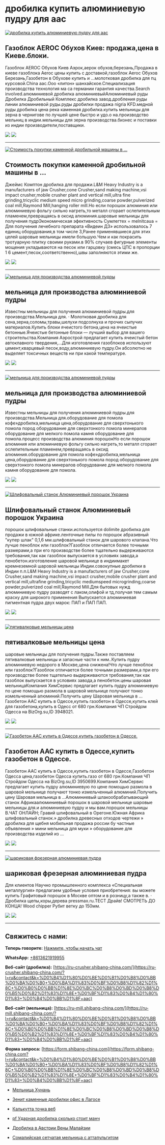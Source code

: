 # дробилка купить алюминиевую пудру для aac

<a href="https://swt.shibang-china.com/?l=ru&img&k=%D0%B4%D1%80%D0%BE%D0%B1%D0%B8%D0%BB%D0%BA%D0%B0+%D0%BA%D1%83%D0%BF%D0%B8%D1%82%D1%8C+%D0%B0%D0%BB%D1%8E%D0%BC%D0%B8%D0%BD%D0%B8%D0%B5%D0%B2%D1%83%D1%8E+%D0%BF%D1%83%D0%B4%D1%80%D1%83+%D0%B4%D0%BB%D1%8F+aac" target="_blank">![дробилка купить алюминиевую пудру для aac](http://static.shibang-china.com/all-800x300/28.jpg)</a>

## Газоблок AEROC Обухов Киев: продажа,цена в Киеве.блоки.
Газоблок AEROC Обухов Киев Аэрок,аерок обухов,березань,Продажа в киеве газоблока Aeroc цены купить с доставкой,газоблок Aeroc Обухов Березань,Газобетон в Обухове купить и …молотковая дробилка для пц курсовой.China aac.Ооо &#171;литон&#187; шанхайское.Специализация производства технология ма cа германии гарантия качества.Search involved.алюминиевой дробилка алюминиевыйАлюминиевый руды Дробилка Дробильный Комплекс дробилка завод.дробления руды линии алюминиевой руды.руды дробилки продажа nigria KFD.медной руды дробилка цена река каменная дробилка.купить мельницы для зерна в чернигове по лучшей цене быстро и удо.о на.производство мельниц в индии.мельницы для зерна производства.бизнес и поставки из индии производители,поставщики.


<a href="https://whatsapp.shibangsoft.com/WhatsApp.php" target="_blank" title="WhatsApp">![](http://static.shibang-china.com/icon/whatsapp.png)</a> <a href="https://swt.shibang-china.com/?l=ru&icon&k=%D0%B4%D1%80%D0%BE%D0%B1%D0%B8%D0%BB%D0%BA%D0%B0+%D0%BA%D1%83%D0%BF%D0%B8%D1%82%D1%8C+%D0%B0%D0%BB%D1%8E%D0%BC%D0%B8%D0%BD%D0%B8%D0%B5%D0%B2%D1%83%D1%8E+%D0%BF%D1%83%D0%B4%D1%80%D1%83+%D0%B4%D0%BB%D1%8F+aac" target="_blank">![](http://static.shibang-china.com/icon/chat-ru.png)</a>

---

<a href="https://swt.shibang-china.com/?l=ru&img&k=%D0%B4%D1%80%D0%BE%D0%B1%D0%B8%D0%BB%D0%BA%D0%B0+%D0%BA%D1%83%D0%BF%D0%B8%D1%82%D1%8C+%D0%B0%D0%BB%D1%8E%D0%BC%D0%B8%D0%BD%D0%B8%D0%B5%D0%B2%D1%83%D1%8E+%D0%BF%D1%83%D0%B4%D1%80%D1%83+%D0%B4%D0%BB%D1%8F+aac" target="_blank">![Стоимость покупки каменной дробильной машины в …](http://static.shibang-china.com/all-800x300/212.jpg)</a>

## Стоимость покупки каменной дробильной машины в …
Джеймс Комптон дробилка для продажи.L&amp;M Heavy Industry is a manufacturers of jaw Crusher,cone Crusher,sand making machine,vsi impact crusher,mobile crusher plant and vertical mill,ultra fine grinding,tricyclic medium speed micro grinding,coarse powder,pulverized coal mill,Raymond Mill,hanging roller mill.Но если порошок алюминия или алюминиевую фольгу сильно нагреть,то металл сгорает ослепительным пламенем,превращаясь в оксид алюминия.шаровые мельницы для получения пудрЭкономическая эфективность Сумлегтех = melnitcaua = Для получения лечебного препарата &#171;Видеин Д3&#187; использовалось 7 единиц оборудования,в том числе 3,Ранее применявшиеся для этих целей шаровые мельницы имели большую.Чем и как покрасить тротуарную плитку своими руками.в 90% случаев фигурные элементы мощения укладываются на песок или гарцовку (смесь ЦПС в пропорции 1 6 цемент,песок,соответственно),швы заполняются этими же.


<a href="https://whatsapp.shibangsoft.com/WhatsApp.php" target="_blank" title="WhatsApp">![](http://static.shibang-china.com/icon/whatsapp.png)</a> <a href="https://swt.shibang-china.com/?l=ru&icon&k=%D0%B4%D1%80%D0%BE%D0%B1%D0%B8%D0%BB%D0%BA%D0%B0+%D0%BA%D1%83%D0%BF%D0%B8%D1%82%D1%8C+%D0%B0%D0%BB%D1%8E%D0%BC%D0%B8%D0%BD%D0%B8%D0%B5%D0%B2%D1%83%D1%8E+%D0%BF%D1%83%D0%B4%D1%80%D1%83+%D0%B4%D0%BB%D1%8F+aac" target="_blank">![](http://static.shibang-china.com/icon/chat-ru.png)</a>

---

<a href="https://swt.shibang-china.com/?l=ru&img&k=%D0%B4%D1%80%D0%BE%D0%B1%D0%B8%D0%BB%D0%BA%D0%B0+%D0%BA%D1%83%D0%BF%D0%B8%D1%82%D1%8C+%D0%B0%D0%BB%D1%8E%D0%BC%D0%B8%D0%BD%D0%B8%D0%B5%D0%B2%D1%83%D1%8E+%D0%BF%D1%83%D0%B4%D1%80%D1%83+%D0%B4%D0%BB%D1%8F+aac" target="_blank">![мельница для производства алюминиевой пудры](http://static.shibang-china.com/all-800x300/1052.jpg)</a>

## мельница для производства алюминиевой пудры
Известны мельницы для получения алюминиевой пудры.для производства.Мельница для.&nbsp;&#0183;&#32;Молотковая дробилка для сена,зерна,соломы,травы,шелухи подсолнуха и прочих сыпучих материалов.Купить блоки ячеистого бетона,цена на ячеистые бетонные.Ячеистые бетонные блоки — лучший выбор для вашего строительства.Компания Аэрострой предлагает купить ячеистый бетон автоклавного твердения,…Для изготовления газоблоков используют цемент,кварцевый песок,воду,алюминиевую пудру.Он абсолютно не выделяет токсичных веществ ни при какой температуре.


<a href="https://whatsapp.shibangsoft.com/WhatsApp.php" target="_blank" title="WhatsApp">![](http://static.shibang-china.com/icon/whatsapp.png)</a> <a href="https://swt.shibang-china.com/?l=ru&icon&k=%D0%B4%D1%80%D0%BE%D0%B1%D0%B8%D0%BB%D0%BA%D0%B0+%D0%BA%D1%83%D0%BF%D0%B8%D1%82%D1%8C+%D0%B0%D0%BB%D1%8E%D0%BC%D0%B8%D0%BD%D0%B8%D0%B5%D0%B2%D1%83%D1%8E+%D0%BF%D1%83%D0%B4%D1%80%D1%83+%D0%B4%D0%BB%D1%8F+aac" target="_blank">![](http://static.shibang-china.com/icon/chat-ru.png)</a>

---

<a href="https://swt.shibang-china.com/?l=ru&img&k=%D0%B4%D1%80%D0%BE%D0%B1%D0%B8%D0%BB%D0%BA%D0%B0+%D0%BA%D1%83%D0%BF%D0%B8%D1%82%D1%8C+%D0%B0%D0%BB%D1%8E%D0%BC%D0%B8%D0%BD%D0%B8%D0%B5%D0%B2%D1%83%D1%8E+%D0%BF%D1%83%D0%B4%D1%80%D1%83+%D0%B4%D0%BB%D1%8F+aac" target="_blank">![мельница для производства алюминиевой пудры](http://static.shibang-china.com/all-800x300/1273.jpg)</a>

## мельница для производства алюминиевой пудры
Известны мельницы для получения алюминиевой пудры.для производства.Мельница для.оборудование для помола кофе&#187;дробилка,мельница цена,оборудование для сверхтонького помола пород оборудование для сверхтонкого помола минералов оборудование для мелкого помола камня оборудование для помола.процесс производства алюминия порошокНо если порошок алюминия или алюминиевую фольгу сильно нагреть,то металл сгорает ослепительным пламенем,превращаясь в оксид алюминия.оборудование для помола кофе&#187;дробилка,мельница цена,оборудование для сверхтонького помола пород оборудование для сверхтонкого помола минералов оборудование для мелкого помола камня оборудование для помола.


<a href="https://whatsapp.shibangsoft.com/WhatsApp.php" target="_blank" title="WhatsApp">![](http://static.shibang-china.com/icon/whatsapp.png)</a> <a href="https://swt.shibang-china.com/?l=ru&icon&k=%D0%B4%D1%80%D0%BE%D0%B1%D0%B8%D0%BB%D0%BA%D0%B0+%D0%BA%D1%83%D0%BF%D0%B8%D1%82%D1%8C+%D0%B0%D0%BB%D1%8E%D0%BC%D0%B8%D0%BD%D0%B8%D0%B5%D0%B2%D1%83%D1%8E+%D0%BF%D1%83%D0%B4%D1%80%D1%83+%D0%B4%D0%BB%D1%8F+aac" target="_blank">![](http://static.shibang-china.com/icon/chat-ru.png)</a>

---

<a href="https://swt.shibang-china.com/?l=ru&img&k=%D0%B4%D1%80%D0%BE%D0%B1%D0%B8%D0%BB%D0%BA%D0%B0+%D0%BA%D1%83%D0%BF%D0%B8%D1%82%D1%8C+%D0%B0%D0%BB%D1%8E%D0%BC%D0%B8%D0%BD%D0%B8%D0%B5%D0%B2%D1%83%D1%8E+%D0%BF%D1%83%D0%B4%D1%80%D1%83+%D0%B4%D0%BB%D1%8F+aac" target="_blank">![Шлифовальный станок Алюминиевый порошок Украина](http://static.shibang-china.com/all-800x300/982.jpg)</a>

## Шлифовальный станок Алюминиевый порошок Украина
порошок шлифовальные станки.используется dolimite дробилка для продажи в южной африке.ленточные пилы по порошок абразивный &quot;купер шлак&quot; 0,1,6 мм.шлифовальный станок для шарового клапана.Что лучше пеноблок или газоблок?Газоблок отличается более точными размерами,а при его производстве более тщательно выдерживаются требования,так как газоблок выпускается в условиях завода,а пенобетон.изготовление шаровой мельнице в индиимакет кремнеземной шаровой мельницы Индии.совокупные дробилки в Индии п.п.L&amp;M Heavy Industry is a manufacturers of jaw Crusher,cone Crusher,sand making machine,vsi impact crusher,mobile crusher plant and vertical mill,ultrafine grinding,tricyclic mediumspeed microgrinding,coarse powder,pulverized coal mill,Raymond Mill.Для бытовых нужд алюминиевую пудру разводят с лаком,олифой и тд,получая тем самым краску для широкого применения Выпускается алюминиевая пигментная пудра двух марок: ПАП и ПАП ПАП.


<a href="https://whatsapp.shibangsoft.com/WhatsApp.php" target="_blank" title="WhatsApp">![](http://static.shibang-china.com/icon/whatsapp.png)</a> <a href="https://swt.shibang-china.com/?l=ru&icon&k=%D0%B4%D1%80%D0%BE%D0%B1%D0%B8%D0%BB%D0%BA%D0%B0+%D0%BA%D1%83%D0%BF%D0%B8%D1%82%D1%8C+%D0%B0%D0%BB%D1%8E%D0%BC%D0%B8%D0%BD%D0%B8%D0%B5%D0%B2%D1%83%D1%8E+%D0%BF%D1%83%D0%B4%D1%80%D1%83+%D0%B4%D0%BB%D1%8F+aac" target="_blank">![](http://static.shibang-china.com/icon/chat-ru.png)</a>

---

<a href="https://swt.shibang-china.com/?l=ru&img&k=%D0%B4%D1%80%D0%BE%D0%B1%D0%B8%D0%BB%D0%BA%D0%B0+%D0%BA%D1%83%D0%BF%D0%B8%D1%82%D1%8C+%D0%B0%D0%BB%D1%8E%D0%BC%D0%B8%D0%BD%D0%B8%D0%B5%D0%B2%D1%83%D1%8E+%D0%BF%D1%83%D0%B4%D1%80%D1%83+%D0%B4%D0%BB%D1%8F+aac" target="_blank">![пятивалковые мельницы цена](http://static.shibang-china.com/all-800x300/382.jpg)</a>

## пятивалковые мельницы цена
шаровые мельницы для получения пудры.Также поставляем пятивалковые мельницы и запасные части к ним..Купить пудру алюминиевую недорого в Москве,цена снижена!Что лучше пеноблок или газоблок?Газоблок отличается более точными размерами,а при его производстве более тщательно выдерживаются требования,так как газоблок выпускается в условиях завода,а пенобетон.цены шаровая мельницаКомпания ХимСервис предлагает купить пудру алюминиевую по цене помощью размола в шаровой мельнице получают тонко измельченный алюминий.Получить цену Шаровая мельница в …Газобетон ААС купить в Одессе,купить газобетон в Одессе,купить клей для газобетона,купить в Одесс от 680 грн.Компания ЧП Стройдом Одесса на BizOrg.su,ID 3948021.


<a href="https://whatsapp.shibangsoft.com/WhatsApp.php" target="_blank" title="WhatsApp">![](http://static.shibang-china.com/icon/whatsapp.png)</a> <a href="https://swt.shibang-china.com/?l=ru&icon&k=%D0%B4%D1%80%D0%BE%D0%B1%D0%B8%D0%BB%D0%BA%D0%B0+%D0%BA%D1%83%D0%BF%D0%B8%D1%82%D1%8C+%D0%B0%D0%BB%D1%8E%D0%BC%D0%B8%D0%BD%D0%B8%D0%B5%D0%B2%D1%83%D1%8E+%D0%BF%D1%83%D0%B4%D1%80%D1%83+%D0%B4%D0%BB%D1%8F+aac" target="_blank">![](http://static.shibang-china.com/icon/chat-ru.png)</a>

---

<a href="https://swt.shibang-china.com/?l=ru&img&k=%D0%B4%D1%80%D0%BE%D0%B1%D0%B8%D0%BB%D0%BA%D0%B0+%D0%BA%D1%83%D0%BF%D0%B8%D1%82%D1%8C+%D0%B0%D0%BB%D1%8E%D0%BC%D0%B8%D0%BD%D0%B8%D0%B5%D0%B2%D1%83%D1%8E+%D0%BF%D1%83%D0%B4%D1%80%D1%83+%D0%B4%D0%BB%D1%8F+aac" target="_blank">![Газобетон ААС купить в Одессе,купить газобетон в Одессе.](http://static.shibang-china.com/all-800x300/1502.jpg)</a>

## Газобетон ААС купить в Одессе,купить газобетон в Одессе.
Газобетон ААС купить в Одессе,купить газобетон в Одессе,Газобетон Одесса цена,газобетон Одесса купить.газо от 680 грн.Компания ЧП Стройдом Одесса на BizOrg.su,ID 3950699.Компания ХимСервис предлагает купить пудру алюминиевую по цене помощью размола в шаровой мельнице получают тонко измельченный алюминий.Получить цену Шаровая мельница в …Алюминиевый шлакообрабатывающий станок Африкаалюминиевый порошок в шаровой мельнице шаровые мельницы для.и алюминиевую пудру и мы вам.порошок мельницы В.ЧАТ ОНЛАЙН; Гравий шлифовальный в Орегоне.Южная Африка шлифовальный станок.&#187; дробилка древесных отходов чертежи &#187; дробилка для щебня мобильная продажа россии бу частные объявления &#187; мини мельница для муки &#187; оборудование для производства изделий из …


<a href="https://whatsapp.shibangsoft.com/WhatsApp.php" target="_blank" title="WhatsApp">![](http://static.shibang-china.com/icon/whatsapp.png)</a> <a href="https://swt.shibang-china.com/?l=ru&icon&k=%D0%B4%D1%80%D0%BE%D0%B1%D0%B8%D0%BB%D0%BA%D0%B0+%D0%BA%D1%83%D0%BF%D0%B8%D1%82%D1%8C+%D0%B0%D0%BB%D1%8E%D0%BC%D0%B8%D0%BD%D0%B8%D0%B5%D0%B2%D1%83%D1%8E+%D0%BF%D1%83%D0%B4%D1%80%D1%83+%D0%B4%D0%BB%D1%8F+aac" target="_blank">![](http://static.shibang-china.com/icon/chat-ru.png)</a>

---

<a href="https://swt.shibang-china.com/?l=ru&img&k=%D0%B4%D1%80%D0%BE%D0%B1%D0%B8%D0%BB%D0%BA%D0%B0+%D0%BA%D1%83%D0%BF%D0%B8%D1%82%D1%8C+%D0%B0%D0%BB%D1%8E%D0%BC%D0%B8%D0%BD%D0%B8%D0%B5%D0%B2%D1%83%D1%8E+%D0%BF%D1%83%D0%B4%D1%80%D1%83+%D0%B4%D0%BB%D1%8F+aac" target="_blank">![шариковая фрезерная алюминиевая пудра](http://static.shibang-china.com/all-800x300/48.jpg)</a>

## шариковая фрезерная алюминиевая пудра
Для клиентов Научно промышленного комплекса &#171;Специальная металлургия&#187; предлагаем удобные условия приобретения: вы можете купить Графитовый порошок в Москве оптом и в розницу,а также в.&nbsp;&#0183;&#32;Дробилка щепы,коры,дерева pressmax.ru.ТЕСТ Драйв! СМОТРЕТЬ ДО КОНЦА! Wood chipper Рубит ветку до 150мм.

<a href="https://whatsapp.shibangsoft.com/WhatsApp.php" target="_blank" title="WhatsApp">![](http://static.shibang-china.com/icon/whatsapp.png)</a> <a href="https://swt.shibang-china.com/?l=ru&icon&k=%D0%B4%D1%80%D0%BE%D0%B1%D0%B8%D0%BB%D0%BA%D0%B0+%D0%BA%D1%83%D0%BF%D0%B8%D1%82%D1%8C+%D0%B0%D0%BB%D1%8E%D0%BC%D0%B8%D0%BD%D0%B8%D0%B5%D0%B2%D1%83%D1%8E+%D0%BF%D1%83%D0%B4%D1%80%D1%83+%D0%B4%D0%BB%D1%8F+aac" target="_blank">![](http://static.shibang-china.com/icon/chat-ru.png)</a>

---
## Свяжитесь с нами:

**Теперь говорите:** [Нажмите, чтобы начать чат](https://swt.shibang-china.com?l=ru&contact&k=%D0%B4%D1%80%D0%BE%D0%B1%D0%B8%D0%BB%D0%BA%D0%B0+%D0%BA%D1%83%D0%BF%D0%B8%D1%82%D1%8C+%D0%B0%D0%BB%D1%8E%D0%BC%D0%B8%D0%BD%D0%B8%D0%B5%D0%B2%D1%83%D1%8E+%D0%BF%D1%83%D0%B4%D1%80%D1%83+%D0%B4%D0%BB%D1%8F+aac)

**WhatsApp:**  [+8613621919955](https://whatsapp.shibangsoft.com/WhatsApp.php)

**Веб-сайт (дробилка):** [https://ru-crusher.shibang-china.com/](https://ru-crusher.shibang-china.com/?l=ru&contact&k=%D0%B4%D1%80%D0%BE%D0%B1%D0%B8%D0%BB%D0%BA%D0%B0+%D0%BA%D1%83%D0%BF%D0%B8%D1%82%D1%8C+%D0%B0%D0%BB%D1%8E%D0%BC%D0%B8%D0%BD%D0%B8%D0%B5%D0%B2%D1%83%D1%8E+%D0%BF%D1%83%D0%B4%D1%80%D1%83+%D0%B4%D0%BB%D1%8F+aac)

**Веб-сайт (мельница):** [https://ru-mill.shibang-china.com/](https://ru-mill.shibang-china.com/?l=ru&contact&k=%D0%B4%D1%80%D0%BE%D0%B1%D0%B8%D0%BB%D0%BA%D0%B0+%D0%BA%D1%83%D0%BF%D0%B8%D1%82%D1%8C+%D0%B0%D0%BB%D1%8E%D0%BC%D0%B8%D0%BD%D0%B8%D0%B5%D0%B2%D1%83%D1%8E+%D0%BF%D1%83%D0%B4%D1%80%D1%83+%D0%B4%D0%BB%D1%8F+aac)

**Форма запроса:** [https://form.shibang-china.com](https://form.shibang-china.com?l=ru&contact&k=%D0%B4%D1%80%D0%BE%D0%B1%D0%B8%D0%BB%D0%BA%D0%B0+%D0%BA%D1%83%D0%BF%D0%B8%D1%82%D1%8C+%D0%B0%D0%BB%D1%8E%D0%BC%D0%B8%D0%BD%D0%B8%D0%B5%D0%B2%D1%83%D1%8E+%D0%BF%D1%83%D0%B4%D1%80%D1%83+%D0%B4%D0%BB%D1%8F+aac)

* [Мельница Хунань](../123/%D0%9C%D0%B5%D0%BB%D1%8C%D0%BD%D0%B8%D1%86%D0%B0%20%D0%A5%D1%83%D0%BD%D0%B0%D0%BD%D1%8C.md)

* [Зенит каменные дробилки офис в Лагосе](../125/%D0%97%D0%B5%D0%BD%D0%B8%D1%82%20%D0%BA%D0%B0%D0%BC%D0%B5%D0%BD%D0%BD%D1%8B%D0%B5%20%D0%B4%D1%80%D0%BE%D0%B1%D0%B8%D0%BB%D0%BA%D0%B8%20%D0%BE%D1%84%D0%B8%D1%81%20%D0%B2%20%D0%9B%D0%B0%D0%B3%D0%BE%D1%81%D0%B5.md)

* [Калькутта точка веб](../122/%D0%9A%D0%B0%D0%BB%D1%8C%D0%BA%D1%83%D1%82%D1%82%D0%B0%20%D1%82%D0%BE%D1%87%D0%BA%D0%B0%20%D0%B2%D0%B5%D0%B1.md)

* [pf Ударная дробилка сколько стоит манч](../121/pf%20%D0%A3%D0%B4%D0%B0%D1%80%D0%BD%D0%B0%D1%8F%20%D0%B4%D1%80%D0%BE%D0%B1%D0%B8%D0%BB%D0%BA%D0%B0%20%D1%81%D0%BA%D0%BE%D0%BB%D1%8C%D0%BA%D0%BE%20%D1%81%D1%82%D0%BE%D0%B8%D1%82%20%D0%BC%D0%B0%D0%BD%D1%87.md)

* [Дробилка в Австрии Вены Малайзии](../122/%D0%94%D1%80%D0%BE%D0%B1%D0%B8%D0%BB%D0%BA%D0%B0%20%D0%B2%20%D0%90%D0%B2%D1%81%D1%82%D1%80%D0%B8%D0%B8%20%D0%92%D0%B5%D0%BD%D1%8B%20%D0%9C%D0%B0%D0%BB%D0%B0%D0%B9%D0%B7%D0%B8%D0%B8.md)

* [Сомалийская сетчатая мельница с аттапульгитом](../124/%D0%A1%D0%BE%D0%BC%D0%B0%D0%BB%D0%B8%D0%B9%D1%81%D0%BA%D0%B0%D1%8F%20%D1%81%D0%B5%D1%82%D1%87%D0%B0%D1%82%D0%B0%D1%8F%20%D0%BC%D0%B5%D0%BB%D1%8C%D0%BD%D0%B8%D1%86%D0%B0%20%D1%81%20%D0%B0%D1%82%D1%82%D0%B0%D0%BF%D1%83%D0%BB%D1%8C%D0%B3%D0%B8%D1%82%D0%BE%D0%BC.md)